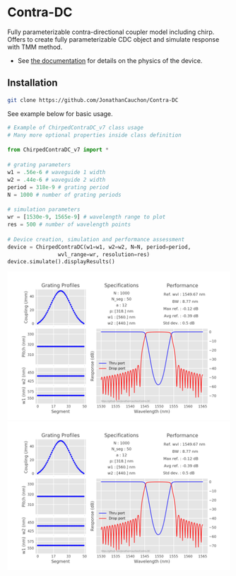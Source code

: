 # Contra-DC

Fully parameterizable contra-directional coupler model including chirp.
Offers to create fully parameterizable CDC object and simulate response with TMM method. 

- See [the documentation](https://github.com/JonathanCauchon/Contra-DC/tree/master/Documentation) for details on the physics of the device.


## Installation
```sh
git clone https://github.com/JonathanCauchon/Contra-DC
```

See example below for basic usage.

```python
# Example of ChirpedContraDC_v7 class usage
# Many more optional properties inside class definition

from ChirpedContraDC_v7 import *

# grating parameters
w1 = .56e-6 # waveguide 1 width
w2 = .44e-6 # waveguide 2 width
period = 318e-9 # grating period
N = 1000 # number of grating periods

# simulation parameters
wr = [1530e-9, 1565e-9] # wavelength range to plot
res = 500 # number of wavelength points

# Device creation, simulation and performance assessment
device = ChirpedContraDC(w1=w1, w2=w2, N=N, period=period,
				wvl_range=wr, resolution=res)
device.simulate().displayResults()
```
![](figures/Example_spectrum.png "Result of simulation")
<img src="figures/Example_spectrum.png"
     alt="Result of simulation"
     style="float: center; margin-right: 10px;" />

